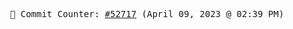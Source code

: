 <p align="center">
    <samp>
        📮 Commit Counter: <a href="https://github.com/Javascript-void0/Javascript-void0/commits/main">#52717</a> (April 09, 2023 @ 02:39 PM)
    </samp>
</p>